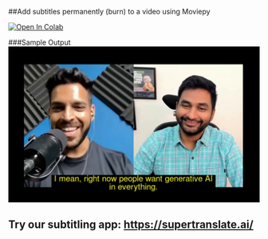 ##Add subtitles permanently (burn) to a video using Moviepy

[![Open In Colab](https://colab.research.google.com/assets/colab-badge.svg)](https://github.com/ramsrigouthamg/Supertranslate.ai/blob/main/Burn_Subtitles_Into_Video/Burn_Subtitles_to_video_using_Moviepy.ipynb)

###Sample Output
![title](Sample_Subtitle.PNG)
## Try our subtitling app: https://supertranslate.ai/
